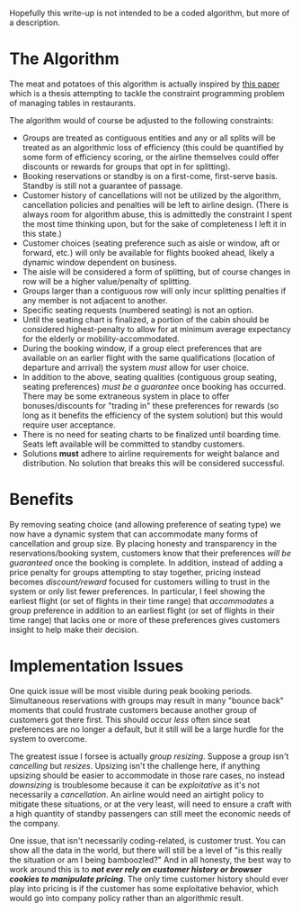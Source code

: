 Hopefully this write-up is not intended to be a coded algorithm, but more of a description.

# The Algorithm

The meat and potatoes of this algorithm is actually inspired by [this paper](https://tidel.mie.utoronto.ca/pubs/Theses/vidotto.phd.pdf) which is a thesis attempting to tackle the constraint programming problem of managing tables in restaurants.

The algorithm would of course be adjusted to the following constraints:
* Groups are treated as contiguous entities and any or all splits will be treated as an algorithmic loss of efficiency (this could be quantified by some form of efficiency scoring, or the airline themselves could offer discounts or rewards for groups that opt in for splitting).
* Booking reservations or standby is on a first-come, first-serve basis. Standby is still not a guarantee of passage.
* Customer history of cancellations will not be utilized by the algorithm, cancellation policies and penalties will be left to airline design. (There is always room for algorithm abuse, this is admittedly the constraint I spent the most time thinking upon, but for the sake of completeness I left it in this state.)
* Customer choices (seating preference such as aisle or window, aft or forward, etc.) will only be available for flights booked ahead, likely a dynamic window dependent on business.
* The aisle will be considered a form of splitting, but of course changes in row will be a higher value/penalty of splitting.
* Groups larger than a contiguous row will only incur splitting penalties if any member is not adjacent to another.
* Specific seating requests (numbered seating) is not an option.
* Until the seating chart is finalized, a portion of the cabin should be considered highest-penalty to allow for at minimum average expectancy for the elderly or mobility-accommodated.
* During the booking window, if a group elect preferences that are available on an earlier flight with the same qualifications (location of departure and arrival) the system _must_ allow for user choice.
* In addition to the above, seating qualities (contiguous group seating, seating preferences) *must be a guarantee* once booking has occurred. There may be some extraneous system in place to offer bonuses/discounts for "trading in" these preferences for rewards (so long as it benefits the efficiency of the system solution) but this would require user acceptance.
* There is no need for seating charts to be finalized until boarding time. Seats left available will be committed to standby customers.
* Solutions **must** adhere to airline requirements for weight balance and distribution. No solution that breaks this will be considered successful.

# Benefits
By removing seating choice (and allowing preference of seating type) we now have a dynamic system that can accommodate many forms of cancellation and group size. By placing honesty and transparency in the reservations/booking system, customers know that their preferences *will be guaranteed* once the booking is complete. In addition, instead of adding a price penalty for groups attempting to stay together, pricing instead becomes *discount/reward* focused for customers willing to trust in the system or only list fewer preferences. In particular, I feel showing the earliest flight (or set of flights in their time range) that *accommodates* a group preference in addition to an earliest flight (or set of flights in their time range) that lacks one or more of these preferences gives customers insight to help make their decision.

# Implementation Issues
One quick issue will be most visible during peak booking periods. Simultaneous reservations with groups may result in many "bounce back" moments that could frustrate customers because another group of customers got there first. This should occur _less_ often since seat preferences are no longer a default, but it still will be a large hurdle for the system to overcome.

The greatest issue I forsee is actually _group resizing_. Suppose a group isn't *cancelling* but *resizes*. Upsizing isn't the challenge here, if anything upsizing should be easier to accommodate in those rare cases, no instead *downsizing* is troublesome because it can be *exploitative* as it's not necessarily a *cancellation*. An airline would need an airtight policy to mitigate these situations, or at the very least, will need to ensure a craft with a high quantity of standby passengers can still meet the economic needs of the company.

One issue, that isn't necessarily coding-related, is customer trust. You can show all the data in the world, but there will still be a level of "is this really the situation or am I being bamboozled?" And in all honesty, the best way to work around this is to ***not ever rely on customer history or browser cookies to manipulate pricing***. The only time customer history should ever play into pricing is if the customer has some exploitative behavior, which would go into company policy rather than an algorithmic result.